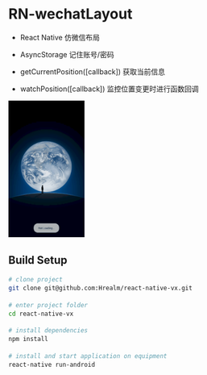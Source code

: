 # RN-wechatLayout

- React Native 仿微信布局

- AsyncStorage  记住账号/密码
- getCurrentPosition([callback])  获取当前信息
- watchPosition([callback])  监控位置变更时进行函数回调


<img src="MyWechat\img\result\myWeChat.gif" width="30%" height="30%"/>

## Build Setup

``` bash
# clone project
git clone git@github.com:Hrealm/react-native-vx.git

# enter project folder
cd react-native-vx

# install dependencies
npm install

# install and start application on equipment
react-native run-android

```
